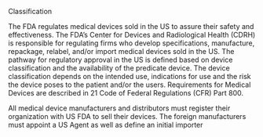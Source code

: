 Classification

The FDA regulates medical devices sold in the US to assure their safety and effectiveness. The FDA’s Center for Devices and Radiological Health (CDRH) is responsible for regulating firms who develop specifications, manufacture, repackage, relabel, and/or import medical devices sold in the US. The pathway for regulatory approval in the US is defined based on device classification and the availability of the predicate device. The device classification depends on the intended use, indications for use and the risk the device poses to the patient and/or the users. Requirements for Medical Devices are described in 21 Code of Federal Regulations (CFR) Part 800.

All medical device manufacturers and distributors must register their organization with US FDA to sell their devices. The foreign manufacturers must appoint a US Agent as well as define an initial importer